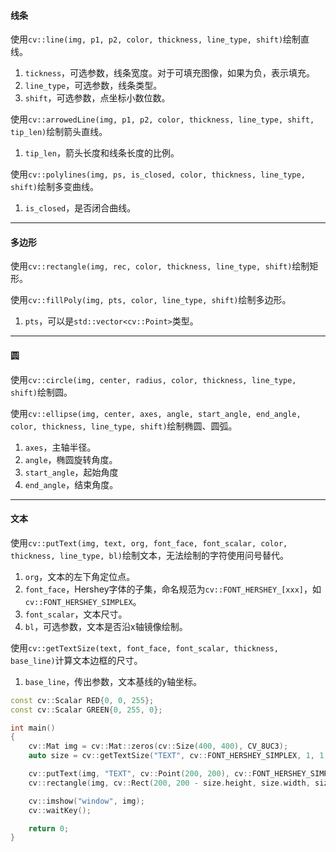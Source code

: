 #### 线条

使用`cv::line(img, p1, p2, color, thickness, line_type, shift)`绘制直线。

1. `tickness`，可选参数，线条宽度。对于可填充图像，如果为负，表示填充。
2. `line_type`，可选参数，线条类型。
3. `shift`，可选参数，点坐标小数位数。

使用`cv::arrowedLine(img, p1, p2, color, thickness, line_type, shift, tip_len)`绘制箭头直线。

1. `tip_len`，箭头长度和线条长度的比例。

使用`cv::polylines(img, ps, is_closed, color, thickness, line_type, shift)`绘制多变曲线。

1. `is_closed`，是否闭合曲线。

---

#### 多边形

使用`cv::rectangle(img, rec, color, thickness, line_type, shift)`绘制矩形。

使用`cv::fillPoly(img, pts, color, line_type, shift)`绘制多边形。

1. `pts`，可以是`std::vector<cv::Point>`类型。

---

#### 圆

使用`cv::circle(img, center, radius, color, thickness, line_type, shift)`绘制圆。

使用`cv::ellipse(img, center, axes, angle, start_angle, end_angle, color, thickness, line_type, shift)`绘制椭圆、圆弧。

1. `axes`，主轴半径。
2. `angle`，椭圆旋转角度。
3. `start_angle`，起始角度
4. `end_angle`，结束角度。

---

#### 文本

使用`cv::putText(img, text, org, font_face, font_scalar, color, thickness, line_type, bl)`绘制文本，无法绘制的字符使用问号替代。

1. `org`，文本的左下角定位点。
2. `font_face`，Hershey字体的子集，命名规范为`cv::FONT_HERSHEY_[xxx]`，如`cv::FONT_HERSHEY_SIMPLEX`。
3. `font_scalar`，文本尺寸。
4. `bl`，可选参数，文本是否沿x轴镜像绘制。

使用`cv::getTextSize(text, font_face, font_scalar, thickness, base_line)`计算文本边框的尺寸。

1. `base_line`，传出参数，文本基线的y轴坐标。

```cpp
const cv::Scalar RED{0, 0, 255};
const cv::Scalar GREEN{0, 255, 0};

int main()
{
	cv::Mat img = cv::Mat::zeros(cv::Size(400, 400), CV_8UC3);
	auto size = cv::getTextSize("TEXT", cv::FONT_HERSHEY_SIMPLEX, 1, 1, nullptr);

	cv::putText(img, "TEXT", cv::Point(200, 200), cv::FONT_HERSHEY_SIMPLEX, 1, RED);
	cv::rectangle(img, cv::Rect(200, 200 - size.height, size.width, size.height), GREEN);

	cv::imshow("window", img);
	cv::waitKey();

	return 0;
}
```


